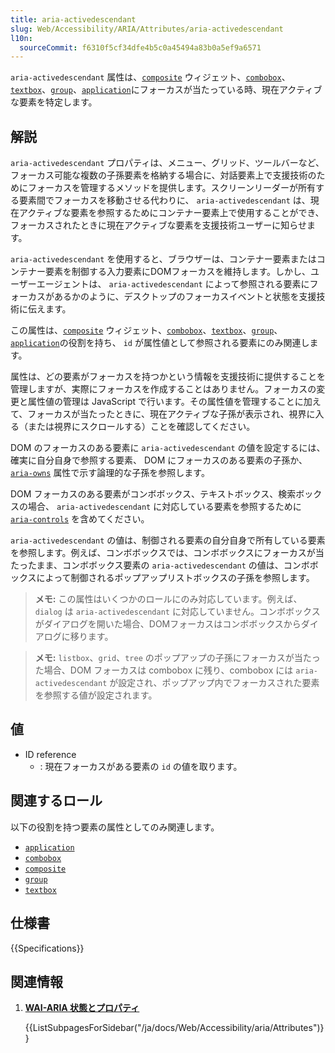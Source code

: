 ```yaml
---
title: aria-activedescendant
slug: Web/Accessibility/ARIA/Attributes/aria-activedescendant
l10n:
  sourceCommit: f6310f5cf34dfe4b5c0a45494a83b0a5ef9a6571
---
```


`aria-activedescendant` 属性は、[`composite`](/ja/docs/Web/Accessibility/ARIA/Roles/composite_role) ウィジェット、[`combobox`](/ja/docs/Web/Accessibility/ARIA/Roles/combobox_role)、[`textbox`](/ja/docs/Web/Accessibility/ARIA/Roles/textbox_role)、[`group`](/ja/docs/Web/Accessibility/ARIA/Roles/group_role)、[`application`](/ja/docs/Web/Accessibility/ARIA/Roles/application_role)にフォーカスが当たっている時、現在アクティブな要素を特定します。

## 解説

`aria-activedescendant` プロパティは、メニュー、グリッド、ツールバーなど、フォーカス可能な複数の子孫要素を格納する場合に、対話要素上で支援技術のためにフォーカスを管理するメソッドを提供します。スクリーンリーダーが所有する要素間でフォーカスを移動させる代わりに、 `aria-activedescendant` は、現在アクティブな要素を参照するためにコンテナー要素上で使用することができ、フォーカスされたときに現在アクティブな要素を支援技術ユーザーに知らせます。

`aria-activedescendant` を使用すると、ブラウザーは、コンテナー要素またはコンテナー要素を制御する入力要素にDOMフォーカスを維持します。しかし、ユーザーエージェントは、 `aria-activedescendant` によって参照される要素にフォーカスがあるかのように、デスクトップのフォーカスイベントと状態を支援技術に伝えます。

この属性は、[`composite`](/ja/docs/Web/Accessibility/ARIA/Roles/composite_role) ウィジェット、[`combobox`](/ja/docs/Web/Accessibility/ARIA/Roles/combobox_role)、[`textbox`](/ja/docs/Web/Accessibility/ARIA/Roles/textbox_role)、[`group`](/ja/docs/Web/Accessibility/ARIA/Roles/group_role)、[`application`](/ja/docs/Web/Accessibility/ARIA/Roles/application_role)の役割を持ち、 `id` が属性値として参照される要素にのみ関連します。

属性は、どの要素がフォーカスを持つかという情報を支援技術に提供することを管理しますが、実際にフォーカスを作成することはありません。フォーカスの変更と属性値の管理は JavaScript で行います。その属性値を管理することに加えて、フォーカスが当たったときに、現在アクティブな子孫が表示され、視界に入る（または視界にスクロールする）ことを確認してください。

DOM のフォーカスのある要素に `aria-activedescendant` の値を設定するには、確実に自分自身で参照する要素、 DOM にフォーカスのある要素の子孫か、 [`aria-owns`](/ja/docs/Web/Accessibility/ARIA/Attributes/aria-owns) 属性で示す論理的な子孫を参照します。

DOM フォーカスのある要素がコンボボックス、テキストボックス、検索ボックスの場合、 `aria-activedescendant` に対応している要素を参照するために [`aria-controls`](/ja/docs/Web/Accessibility/ARIA/Attributes/aria-controls) を含めてください。

`aria-activedescendant` の値は、制御される要素の自分自身で所有している要素を参照します。例えば、コンボボックスでは、コンボボックスにフォーカスが当たったまま、コンボボックス要素の `aria-activedescendant` の値は、コンボボックスによって制御されるポップアップリストボックスの子孫を参照します。

> **メモ:** この属性はいくつかのロールにのみ対応しています。例えば、 `dialog` は `aria-activedescendant` に対応していません。コンボボックスがダイアログを開いた場合、DOMフォーカスはコンボボックスからダイアログに移ります。

> **メモ:** `listbox`、`grid`、`tree` のポップアップの子孫にフォーカスが当たった場合、DOM フォーカスは combobox に残り、combobox には `aria-activedescendant` が設定され、ポップアップ内でフォーカスされた要素を参照する値が設定されます。

## 値

- ID reference
  - : 現在フォーカスがある要素の `id` の値を取ります。

## 関連するロール

以下の役割を持つ要素の属性としてのみ関連します。

- [`application`](/ja/docs/Web/Accessibility/ARIA/Roles/application_role)
- [`combobox`](/ja/docs/Web/Accessibility/ARIA/Roles/combobox_role)
- [`composite`](/ja/docs/Web/Accessibility/ARIA/Roles/composite_role)
- [`group`](/ja/docs/Web/Accessibility/ARIA/Roles/group_role)
- [`textbox`](/ja/docs/Web/Accessibility/ARIA/Roles/textbox_role)

## 仕様書

{{Specifications}}

## 関連情報

<section id="Quick_links">

1. [**WAI-ARIA 状態とプロパティ**](/ja/docs/Web/Accessibility/ARIA/Attributes)

   {{ListSubpagesForSidebar("/ja/docs/Web/Accessibility/aria/Attributes")}}

</section>
